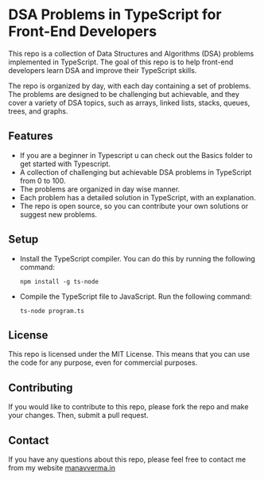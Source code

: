 # DSA Problems in TypeScript for Front-End Developers

This repo is a collection of Data Structures and Algorithms (DSA) problems implemented in TypeScript. The goal of this repo is to help front-end developers learn DSA and improve their TypeScript skills.

The repo is organized by day, with each day containing a set of problems. The problems are designed to be challenging but achievable, and they cover a variety of DSA topics, such as arrays, linked lists, stacks, queues, trees, and graphs.

## Features

- If you are a beginner in Typescript u can check out the Basics folder to get started with Typescript.
- A collection of challenging but achievable DSA problems in TypeScript from 0 to 100.
- The problems are organized in day wise manner.
- Each problem has a detailed solution in TypeScript, with an explanation.
- The repo is open source, so you can contribute your own solutions or suggest new problems.

## Setup
- Install the TypeScript compiler. You can do this by running the following command:
    ```
    npm install -g ts-node
    ```
- Compile the TypeScript file to JavaScript. Run the following command:
    ```
    ts-node program.ts
    ```

## License

This repo is licensed under the MIT License. This means that you can use the code for any purpose, even for commercial purposes.

## Contributing

If you would like to contribute to this repo, please fork the repo and make your changes. Then, submit a pull request.

## Contact

If you have any questions about this repo, please feel free to contact me from my website [manavverma.in](http://manavverma.in/)
